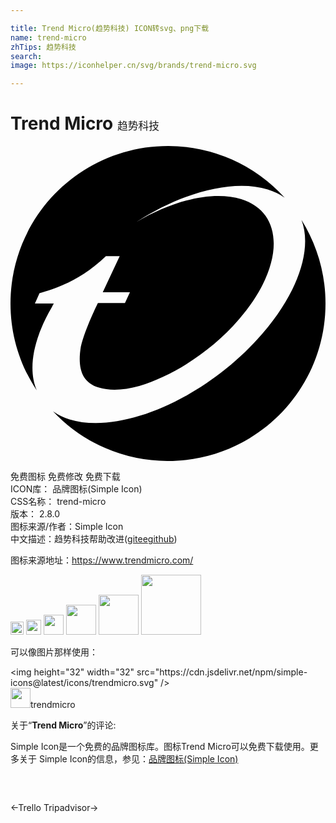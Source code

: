 ```yaml
---

title: Trend Micro(趋势科技) ICON转svg、png下载
name: trend-micro
zhTips: 趋势科技
search: 
image: https://iconhelper.cn/svg/brands/trend-micro.svg

---
```


# Trend Micro  <small style="font-size: 60%;font-weight: 100">趋势科技</small>

<div id="svg" class="svg-wrap">
<svg role="img" xmlns="http://www.w3.org/2000/svg" viewBox="0 0 24 24"><title>Trend Micro icon</title><path d="M12 0C5.38 0 0 5.37 0 12C0 14.45 .734 16.72 2 18.62C1.5 17.45 1.58 15.94 2.19 14.29L2.2 14.25L2.25 14.12L2.3 14L2.32 13.95C2.54 13.4 2.82 12.83 3.16 12.26C3.21 12.16 3.25 12.07 3.3 12L1.86 12L2.21 11.21C3.4 10.88 5.38 10.22 7.27 8.39L7.32 8.39H8.32L7.03 11.14L9.1 11.14L8.72 11.96L6.66 11.96S5.69 13.9 5.36 15.28C5.11 16.82 5.36 18 6.74 18.41C7.59 18.67 8.66 18.61 9.81 18.29C12.5 17.45 15.34 15.62 17.43 13.18C20.87 9.19 20.94 5.1 17.58 4.05C15.43 3.38 12.39 4.13 9.58 5.8C13.08 3.54 16.94 2.5 19.59 3.31C20.09 3.46 20.53 3.68 20.89 3.94A11.97 11.97 0 0 0 12 0M22.17 5.63C23 7.81 21.97 11.07 19.2 14.29C15.04 19.13 8.47 22.05 4.5 20.83A4.46 4.46 0 0 1 3.24 20.21A11.96 11.96 0 0 0 12 24C18.63 24 24 18.63 24 12C24 9.66 23.33 7.5 22.17 5.63Z"/></svg>
</div>
<detail full-name='trend-micro'></detail>

<div class="detail-page">
<p>
<span><span class="badge-success badge">免费图标</span> <span class="badge-success badge">免费修改</span>  <span class="badge-success badge">免费下载</span> </span>
<br/>
<span>
ICON库：
<span class="badge-secondary badge">品牌图标(Simple Icon)</span> 
</span>
<br/>
<span>
CSS名称：
<span class="badge-secondary badge">trend-micro</span> 
</span>

<br/>
<span>
版本：
<span class="badge-secondary badge">2.8.0</span> 
</span>
<br/>
<span>图标来源/作者：<span class="badge-light badge">Simple Icon</span></span> 
<br/>
<span class="zh-detail">中文描述：<span class="badge-primary badge">趋势科技</span><span class="help-link"><span>帮助改进</span>(<a href="https://gitee.com/liuwave/icon-helper/edit/master/json/brands/trend-micro.json" target="_blank" rel="noopener noreferrer">gitee</a><a href="https://github.com/liuwave/icon-helper/edit/master/json/brands/trend-micro.json" target="_blank" rel="noopener noreferrer">github</a></span>)</span><br/>
</p>
</div><div class="description description alert alert-light"><p>图标来源地址：<a href="https://www.trendmicro.com/" target="_blank" rel="noopener noreferrer">https://www.trendmicro.com/</a></p></div>
<div class="alert alert-dark">
<img height="21" width="21" src="https://cdn.jsdelivr.net/npm/simple-icons@latest/icons/trendmicro.svg" />
<img height="24" width="24" src="https://cdn.jsdelivr.net/npm/simple-icons@latest/icons/trendmicro.svg" />
<img height="32" width="32" src="https://cdn.jsdelivr.net/npm/simple-icons@latest/icons/trendmicro.svg" />
<img height="48" width="48" src="https://cdn.jsdelivr.net/npm/simple-icons@latest/icons/trendmicro.svg" />
<img height="64" width="64" src="https://cdn.jsdelivr.net/npm/simple-icons@latest/icons/trendmicro.svg" />
<img height="96" width="96" src="https://cdn.jsdelivr.net/npm/simple-icons@latest/icons/trendmicro.svg" />

</div>
<div>
  <p>可以像图片那样使用：    
  </p>
  <div class="alert alert-primary" style="font-size: 14px">
    &lt;img height="32" width="32" src="https://cdn.jsdelivr.net/npm/simple-icons@latest/icons/trendmicro.svg" /&gt;
    <copy-btn content='<img height="32" width="32" src="https://cdn.jsdelivr.net/npm/simple-icons@latest/icons/trendmicro.svg" />'></copy-btn>
  </div>
  <div class="alert alert-secondary">
    <img height="32" width="32" src="https://cdn.jsdelivr.net/npm/simple-icons@latest/icons/trendmicro.svg" />trendmicro
    <copy-btn content="trendmicro" btn-title="复制图标名称"></copy-btn>
  </div>
</div>
<div class="icon-detail__container">
<p>关于“<b>Trend Micro</b>”的评论:</p>
</div>
<Vssue title="关于“Trend Micro”的评论" />
<div><p>Simple Icon是一个免费的品牌图标库。图标Trend Micro可以免费下载使用。更多关于  Simple Icon的信息，参见：<a target="_blank" href="https://iconhelper.cn/brands.html">品牌图标(Simple Icon)</a>
</p></div>


<div style="padding:2rem 0 " class="page-nav"><p class="inner"><span class="prev">←<router-link to="/icon/trello.html">Trello</router-link></span> <span class="next"><router-link to="/icon/tripadvisor.html">Tripadvisor</router-link>→</span></p></div>
